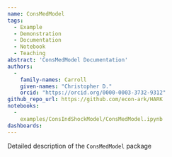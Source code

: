 ```yaml
---
name: ConsMedModel
tags:
  - Example
  - Demonstration
  - Documentation
  - Notebook
  - Teaching
abstract: 'ConsMedModel Documentation'
authors:
  -
    family-names: Carroll
    given-names: "Christopher D."
    orcid: "https://orcid.org/0000-0003-3732-9312"
github_repo_url: https://github.com/econ-ark/HARK
notebooks:
  - 
    examples/ConsIndShockModel/ConsMedModel.ipynb
dashboards:
---
```


Detailed description of the `ConsMedModel` package
